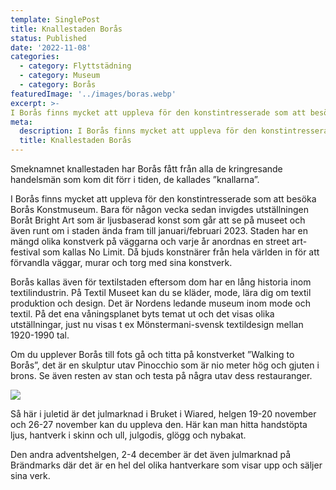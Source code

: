 ```yaml
---
template: SinglePost
title: Knallestaden Borås
status: Published
date: '2022-11-08'
categories:
  - category: Flyttstädning
  - category: Museum
  - category: Borås
featuredImage: '../images/boras.webp'
excerpt: >-
I Borås finns mycket att uppleva för den konstintresserade som att besöka Borås Konstmuseum. Bara för någon vecka sedan invigdes utställningen Boråt Bright Art som är ljusbaserad konst som går att se på museet och även runt om i staden ända fram till januari/februari 2023.
meta:
  description: I Borås finns mycket att uppleva för den konstintresserade som att besöka Borås Konstmuseum. Bara för någon vecka sedan invigdes utställningen Boråt Bright Art som är ljusbaserad konst som går att se på museet och även runt om i staden ända fram till januari/februari 2023.
  title: Knallestaden Borås
---
```


Smeknamnet knallestaden har Borås fått från alla de kringresande handelsmän som kom dit förr i tiden, de kallades ”knallarna”.  

I Borås finns mycket att uppleva för den konstintresserade som att besöka Borås Konstmuseum. Bara för någon vecka sedan invigdes utställningen Boråt Bright Art som är ljusbaserad konst som går att se på museet och även runt om i staden ända fram till januari/februari 2023. Staden har en mängd olika konstverk på väggarna och varje år anordnas en street art-festival som kallas No Limit. Då bjuds konstnärer från hela världen in för att förvandla väggar, murar och torg med sina konstverk.  

Borås kallas även för textilstaden eftersom dom har en lång historia inom textilindustrin.  På Textil Museet kan du se kläder, mode, lära dig om textil produktion och design. Det är Nordens ledande museum inom mode och textil. På det ena våningsplanet byts temat ut och det visas olika utställningar, just nu visas t ex Mönstermani-svensk textildesign mellan 1920-1990 tal.  

Om du upplever Borås till fots gå och titta på konstverket ”Walking to Borås”, det är en skulptur utav Pinocchio som är nio meter hög och gjuten i brons. Se även resten av stan och testa på några utav dess restauranger.  

![](https://xn--flyttstdning-bors-wqb2a.se/images/boras.webp)

Så här i juletid är det julmarknad i Bruket i Wiared, helgen 19-20 november och 26-27 november kan du uppleva den. Här kan man hitta handstöpta ljus, hantverk i skinn och ull, julgodis, glögg och nybakat.  

Den andra adventshelgen, 2-4 december är det även julmarknad på Brändmarks där det är en hel del olika hantverkare som visar upp och säljer sina verk. 
